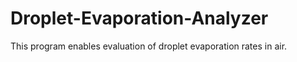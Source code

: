 # Droplet-Evaporation-Analyzer
This program enables evaluation of droplet evaporation rates in air.
